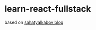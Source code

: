# learn-react-fullstack
based on [sahatyalkabov blog](http://sahatyalkabov.com/create-a-character-voting-app-using-react-nodejs-mongodb-and-socketio/)
